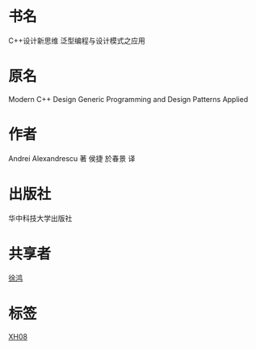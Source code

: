 # 书名 #
C++设计新思维
泛型编程与设计模式之应用

# 原名 #
Modern C++ Design
Generic Programming and Design Patterns Applied

# 作者 #
Andrei Alexandrescu 著
侯捷 於春景 译

# 出版社 #
华中科技大学出版社

# 共享者 #
[徐鸿](XH.md)

# 标签 #
[XH08](XH08.md)